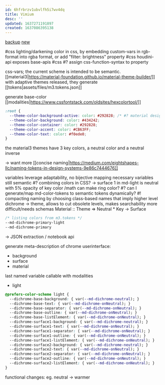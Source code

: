 ```yaml
---
id: 6hfrbrzv1ubvlfh5i7wv4dq
title: Vimium
desc: ''
updated: 1637271191897
created: 1637086395138
---
```


[backup](assets/files/vimium.backup.css)
[new](assets/files/vimium.css)

#css lighting/darkening color in css, by embedding custom-vars in rgb-format into rgba format, or add "filter: brightness" property
#css houdini-api exposes base-apis
#css #? assign css-function-syntax to property

css-vars; the current scheme is intended to be semantic.
[[material3|https://material-foundation.github.io/material-theme-builder/]] with adaptive themes released, they generate [[tokens|assets/files/m3.tokens.json]]

generate base-color [[modalities|https://www.cssfontstack.com/oldsites/hexcolortool/]]
```CSS
:root {
  --theme-color-background-active: color: #292828; /* #? material design float colorDiff? */
  --theme-color-background: color: #434242;
  --theme-color-container: color: #292828;
  --theme-color-accent: color: #CB63FF;
  --theme-color-text: color: #f0ede0;
}
```
the material3 themes have 3 key colors, a neutral color and a neutral inverse

-> want more [[concise naming|https://medium.com/eightshapes-llc/naming-tokens-in-design-systems-9e86c7444676]]

variables leverage adaptability, no bijective mapping necessary
variables still semantic
#? combining colors in CSS?
-> surface 1 in md-light is neutral with 5% opacity of key color
/math can make ring color?
#? can I generate/map md-color-tokens to semantic tokens dynamically?
#! compacting naming by choosing class-based names that imply higher level
  dichrome -> theme, allows to cut obsolete levels, makes searchability more difficult/needs schemas
Material :: Theme => Neutral * Key -> Surface
```CSS
/* listing colors from m3.tokens */
--md-dichrome-primary-light
--md-dichrome-primary
```
-> JSON extraction / notebook api

generate meta-description of chrome userinterface:
- background
- surface
- material

last named variable callable with modalities
- light

```CSS
@prefers-color-scheme light {
  --dichrome-base-background: { var(--md-dichrome-neutral); }
  --dichrome-base-text: { var(--md-dichrome-onNeutral); }
  --dichrome-base-separator: { var(--md-dichrome-onNeutral); }
  --dichrome-base-outline: { var(--md-dichrome-onNeutral); }
  --dichrome-base-listElement: { var(--md-dichrome-onNeutral); }
  --dichrome-surface1-background: { var(--md-dichrome-neutral); }
  --dichrome-surface1-text: { var(--md-dichrome-onNeutral); }
  --dichrome-surface1-separator: { var(--md-dichrome-onNeutral); }
  --dichrome-surface1-outline: { var(--md-dichrome-onNeutral); }
  --dichrome-surface1-listElement: { var(--md-dichrome-onNeutral); }
  --dichrome-surface2-background: { var(--md-dichrome-neutral); }
  --dichrome-surface2-text: { var(--md-dichrome-onNeutral); }
  --dichrome-surface2-separator: { var(--md-dichrome-onNeutral); }
  --dichrome-surface2-outline: { var(--md-dichrome-onNeutral); }
  --dichrome-surface2-listElement: { var(--md-dichrome-onNeutral); }
}
```
functional changes: eg. neutral -> warmer